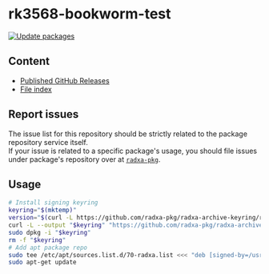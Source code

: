 # rk3568-bookworm-test

[![Update packages](https://github.com/radxa-repo/rk3568-bookworm-test/actions/workflows/update.yaml/badge.svg)](https://github.com/radxa-repo/rk3568-bookworm-test/actions/workflows/update.yaml)

## Content

* [Published GitHub Releases](https://radxa-repo.github.io/rk3568-bookworm-test/pkgs.json)
* [File index](https://radxa-repo.github.io/rk3568-bookworm-test/files.list)

## Report issues

The issue list for this repository should be strictly related to the package repository service itself.  
If your issue is related to a specific package's usage, you should file issues under package's repository over at [`radxa-pkg`](https://github.com/radxa-pkg).

## Usage

```bash
# Install signing keyring
keyring="$(mktemp)"
version="$(curl -L https://github.com/radxa-pkg/radxa-archive-keyring/releases/latest/download/VERSION)"
curl -L --output "$keyring" "https://github.com/radxa-pkg/radxa-archive-keyring/releases/latest/download/radxa-archive-keyring_${version}_all.deb"
sudo dpkg -i "$keyring"
rm -f "$keyring"
# Add apt package repo
sudo tee /etc/apt/sources.list.d/70-radxa.list <<< "deb [signed-by=/usr/share/keyrings/radxa-archive-keyring.gpg] https://radxa-repo.github.io/rk3568-bookworm-test/ rk3568-bookworm-test main"
sudo apt-get update
```
